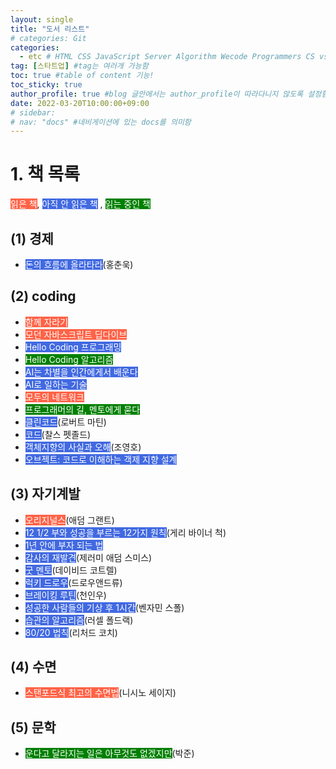 ```yaml
---
layout: single
title: "도서 리스트"
# categories: Git
categories:
  - etc # HTML CSS JavaScript Server Algorithm Wecode Programmers CS vsCode
tag: [스타트업] #tag는 여러개 가능함
toc: true #table of content 기능!
toc_sticky: true
author_profile: true #blog 글안에서는 author_profile이 따라다니지 않도록 설정함
date: 2022-03-20T10:00:00+09:00  
# sidebar:
# nav: "docs" #네비게이션에 있는 docs를 의미함
---
```

# 1. 책 목록
<span style="color:white;background:tomato">읽은 책</span>, <span style="color:white;background:royalblue">아직 안 읽은 책</span> , <span style="color:white;background:green">읽는 중인 책</span>  

## (1) 경제
- <span style="color:white;background:royalblue">돈의 흐름에 올라타라</span>(홍춘욱)

## (2) coding
- <span style="color:white;background:tomato">함께 자라기</span>
- <span style="color:white;background:tomato">모던 자바스크립트 딥다이브</span>
- <span style="color:white;background:royalblue">Hello Coding 프로그래밍</span>
- <span style="color:white;background:green">Hello Coding 알고리즘</span>
- <span style="color:white;background:royalblue">AI는 차별을 인간에게서 배운다</span>
- <span style="color:white;background:royalblue">AI로 일하는 기술</span>
- <span style="color:white;background:tomato">모두의 네트워크</span>
- <span style="color:white;background:green">프로그래머의 길, 멘토에게 묻다</span>
- <span style="color:white;background:royalblue">클린코드</span>(로버트 마틴)
- <span style="color:white;background:royalblue">코드</span>(찰스 펫졸드)
- <span style="color:white;background:royalblue">객체지향의 사실과 오해</span>(조영호)
- <span style="color:white;background:royalblue">오브젝트: 코드로 이해하는 객제 지향 설계</span>

## (3) 자기계발
- <span style="color:white;background:tomato">오리지널스</span>(애덤 그랜트)
- <span style="color:white;background:royalblue">12 1/2 부와 성공을 부르는 12가지 원칙</span>(게리 바이너 척)
- <span style="color:white;background:royalblue">1년 안에 부자 되는 법</span>
- <span style="color:white;background:royalblue">감사의 재발견</span>(제러미 애덤 스미스)
- <span style="color:white;background:royalblue">굿 멘토</span>(데이비드 코트렐)
- <span style="color:white;background:royalblue">럭키 드로우</span>(드로우앤드류)
- <span style="color:white;background:royalblue">브레이킹 루틴</span>(천인우)
- <span style="color:white;background:royalblue">성공한 사람들의 기상 후 1시간</span>(벤자민 스폴)
- <span style="color:white;background:royalblue">습관의 알고리즘</span>(러셀 폴드랙)
- <span style="color:white;background:royalblue">80/20 법칙</span>(리처드 코치)

## (4) 수면
- <span style="color:white;background:tomato">스탠포드식 최고의 수면법</span>(니시노 세이지)

## (5) 문학
- <span style="color:white;background:green">운다고 달라지는 일은 아무것도 없겠지만</span>(박준)

<style>
.red {
  color: ivory;
  background-color: red;
}

.tomato {
  color: ivory;
  background-color: tomato;
}

.blue {
  color: ivory;
  background-color: blue;
}

.royalblue {
  color: ivory;
  background-color: royalblue;
}

.forestgreen {
  color: ivory;
  background-color: forestgreen;
}

.darkorange {
  color: ivory;
  background-color: darkorange;
}
</style>

<!-- <span style="color:white;background:royalblue"> -->

<!-- ### 2. Link 넣기

```

유형 1: (설명어를 입력) : [gunhee's coding blog](https://gunhee-jeong.github.io/)
유형 2: (URL 자동연결) : <https://gunhee-jeong.github.io/>
유형 3: (동일 파일 내 '문단으로 이동') : [1. Header로 이동](###-1-header)

```

유형 1: (설명어를 입력) : [gunhee's coding blog](https://gunhee-jeong.github.io/)
유형 2: (URL 자동연결) : <https://gunhee-jeong.github.io/>
유형 3: (동일 파일 내 '문단으로 이동') : [1. Header로 이동](#1-header)
유형 3의 방법

1. 특수문자를 제거
2. 스페이스는 -로 바꾸고
3. 대문자는 소문자로!
   그래서 ### 1. Header -> #1-header

## Link: [google][https://www.google.com/]

### 3. 수평선

```

---

```

---

### 4. 라인 바꾸기

```

스페이스바를 2번 눌러주면 다음칸으로
이동할 수 있어요!

```

---

스페이스바를 2번 눌러주면
다음칸으로 이동할 수 있어요!

### 5. list 만들기

```

1. 1번
2. 2번
3. 3번

- 순서없는 list
  - 순서없는 list
    - 순서없는 list

```

1. 1번
2. 2번
3. 3번

- 순서없는 list
  - 순서없는 list
    - 순서없는 list

---

### 6. font 관련

```

**진하게** -> 볼드
_기울여서_ -> 이탤릭체
~~취소선~~ -> 취소선

<ul>밑줄넣기</ul> -> 밑줄
<span style="color:red">빨간 글씨</span> -> 글자색
이것이 `인라인` 입니다 -> 인라인 코드
```

**진하게** -> 볼드
_기울여서_ -> 이탤릭체
~~취소선~~ -> 취소선
<u>밑줄넣기</u> -> 밑줄
<span style="color:red">빨간 글씨</span>
이것이 `인라인` 입니다 -> 인라인 코드

---

### 7. 인용구문

```
> coding
>
> > JavaScript
> >
> > > 내가 프짱!
```

> coding
>
> > JavaScript
> >
> > > 내가 프짱!

---

### 8. 이미지 삽입

```
유형1: ('사이즈를 조절' -> HTML 태그 사용) : <img src="https://gunhee-jeong.github.io/assets/images/blogLogo.png" width="300" height="200">
유형2: (이미지 삽입 후 -> 링크 걸기)
[![이미지](https://gunhee-jeong.github.io/assets/images/blogLogo/blogLogo.png)](https://gunhee-jeong.github.io/)
```

유형1: ('사이즈를 조절' -> HTML 태그 사용) : <img src="https://gunhee-jeong.github.io/assets/images/blogLogo.png" width="300" height="200">
유형2: (이미지 삽입 후 -> 링크 걸기)
[![이미지](https://gunhee-jeong.github.io/assets/images/blogLogo.png)](https://gunhee-jeong.github.io/)

### 9. 표 만들기

```
||국어|영어|
| :--- | ---: | :--: |
|건희 | 100점 | 100점
|철수 | 100점 | 100점
```

|      |  국어 | 영어  |
| :--- | ----: | :---: |
| 건희 | 100점 | 100점 |
| 철수 | 100점 | 100점 |

> - header를 넣고 싶은 경우 ---을 사용하고 :을 이용하여 정렬에 사용함!

### 10. 토글 만들기

```
<details>
<summary>여기를 누르세요</summary>
<div markdown="1">
숨겨진 내용
</div>
</details>
```

<details>
<summary>여기를 누르세요</summary>
<div markdown="1">
숨겨진 내용
</div>
</details> -->
